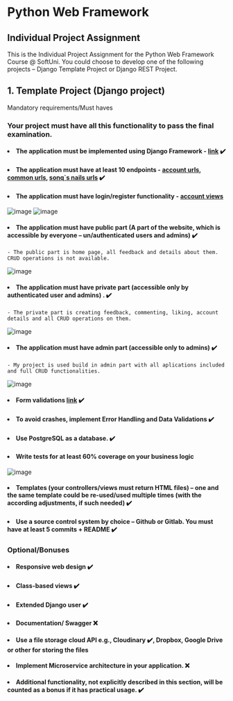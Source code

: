# Python Web Framework
## Individual Project Assignment
This is the Individual Project Assignment for the Python Web Framework Course @ SoftUni. 
You could choose to develop one of the following projects – Django Template Project or Django REST Project.
##    1. Template Project (Django project) 
Mandatory requirements/Must haves
### Your project must have all this functionality to pass the final examination.

#### <li>The application must be implemented using Django Framework - [link](https://github.com/borislavstoychev/my_exam/blob/main/nails_project/requirements.txt) :heavy_check_mark: </li>
#### <li>The application must have at least 10 endpoints - [account urls](https://github.com/borislavstoychev/my_exam/blob/main/nails_project/nails_project/accounts/urls.py), [common urls](https://github.com/borislavstoychev/my_exam/blob/main/nails_project/nails_project/common/urls.py), [sonq`s nails urls](https://github.com/borislavstoychev/my_exam/blob/main/nails_project/nails_project/sonq_nails/urls.py) :heavy_check_mark: </li>
#### <li> The application must have login/register functionality - [account views](https://github.com/borislavstoychev/my_exam/blob/main/nails_project/nails_project/accounts/views.py) </li>
![image](https://user-images.githubusercontent.com/67734870/128867110-25d6f58c-8598-46e0-8241-9d4527befd43.png)
![image](https://user-images.githubusercontent.com/67734870/128867254-6a2cba25-991d-45a6-bbf2-2c128964b8cf.png)
#### <li> The application must have public part (A part of the website, which is accessible by everyone – un/authenticated users and admins) :heavy_check_mark: </li>
    - The public part is home page, all feedback and details about them. CRUD operations is not available.
![image](https://user-images.githubusercontent.com/67734870/128709089-b89dbf27-d059-4338-a2ef-7c2e3c57fecd.png)
#### <li> The application must have private part (accessible only by authenticated user and admins) . :heavy_check_mark: </li>
    - The private part is creating feedback, commenting, liking, account details and all CRUD operations on them. 
![image](https://user-images.githubusercontent.com/67734870/128710479-d281c5aa-ed42-42df-864e-3a569f07b2ba.png)
#### <li> The application must have admin part (accessible only to admins) :heavy_check_mark: </li>
    - My project is used build in admin part with all aplications included and full CRUD functionalities.
![image](https://user-images.githubusercontent.com/67734870/128862191-d15c81ec-012f-4a55-a56f-15fbc7a387c6.png)
#### <li> Form validations [link](https://github.com/borislavstoychev/my_exam/blob/main/nails_project/nails_project/common/forms.py) :heavy_check_mark: </li>
#### <li> To avoid crashes, implement Error Handling and Data Validations  :heavy_check_mark: </li>
#### <li> Use PostgreSQL as a database. :heavy_check_mark: </li>
#### <li> Write tests for at least 60% coverage on your business logic </li>
![image](https://user-images.githubusercontent.com/67734870/128865139-2ad475bc-7a5e-4d78-a27f-9b9ce88b8ece.png)
#### <li> Templates (your controllers/views must return HTML files) – one and the same template could be re-used/used multiple times (with the according adjustments, if such needed) :heavy_check_mark: </li>
#### <li> Use a source control system by choice – Github or Gitlab. You must have at least 5 commits + README :heavy_check_mark: </li>
### Optional/Bonuses
#### <li> Responsive web design :heavy_check_mark: </li>
#### <li> Class-based views :heavy_check_mark: </li>
#### <li> Extended Django user :heavy_check_mark: </li>
#### <li> Documentation/ Swagger :x: </li>
#### <li> Use a file storage cloud API e.g., Cloudinary :heavy_check_mark:, Dropbox, Google Drive or other for storing the files </li>
#### <li> Implement Microservice architecture in your application. :x: </li>
#### <li> Additional functionality, not explicitly described in this section, will be counted as a bonus if it has practical usage. :heavy_check_mark: </li>